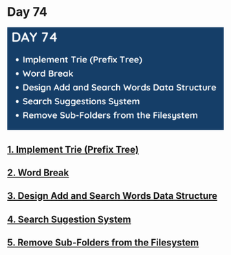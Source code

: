 # Day 74

![](../images/day74.png)

## [1. Implement Trie (Prefix Tree)](208.%20Implement%20Trie%20(Prefix%20Tree).md)

## [2. Word Break](139.%20Word%20Break.md)

## [3. Design Add and Search Words Data Structure](211.%20Design%20Add%20and%20Search%20Words%20Data%20Structure.md)

## [4. Search Sugestion System](1268.%20Search%20Suggestions%20System.md)

## [5. Remove Sub-Folders from the Filesystem](1233.%20Remove%20Sub-Folders%20from%20the%20Filesystem.md)